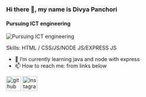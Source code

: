 ### Hi there 👋, my name is Divya Panchori 
#### Pursuing ICT engineering
![Pursuing ICT engineering](https://i.imgur.com/PBLute0.png)


Skills:  HTML / CSS/JS/NODE JS/EXPRESS JS

- 🌱 I’m currently learning java and node with express 
- 📫 How to reach me: from links below 


[<img src='https://cdn.jsdelivr.net/npm/simple-icons@3.0.1/icons/github.svg' alt='github' height='40'>](https://github.com/divyavert)  [<img src='https://cdn.jsdelivr.net/npm/simple-icons@3.0.1/icons/instagram.svg' alt='instagram' height='40'>](https://www.instagram.com/divyavert/)  


